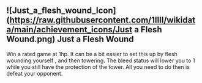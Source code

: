 ## ![Just_a_flesh_wound_Icon](https://raw.githubusercontent.com/1IlIl/wikidata/main/achievement_icons/Just a Flesh Wound.png) Just a Flesh Wound


Win a rated game at 1hp. It can be a bit easier to set this up by flesh wounding yourself , and then towering. The bleed status will lower you to 1 while you still have the protection of the tower. All you need to do then is defeat your opponent.

